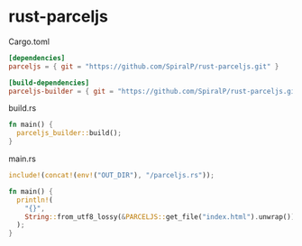 # rust-parceljs

Cargo.toml

```toml
[dependencies]
parceljs = { git = "https://github.com/SpiralP/rust-parceljs.git" }

[build-dependencies]
parceljs-builder = { git = "https://github.com/SpiralP/rust-parceljs.git" }
```

build.rs

```rust
fn main() {
  parceljs_builder::build();
}
```

main.rs

```rust
include!(concat!(env!("OUT_DIR"), "/parceljs.rs"));

fn main() {
  println!(
    "{}",
    String::from_utf8_lossy(&PARCELJS::get_file("index.html").unwrap())
  );
}
```
